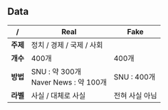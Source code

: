 ## Data

<table>
       <thead>
           <tr>
               <th>/</th>
               <th>Real</th>
               <th>Fake</th>
           </tr>
       </thead>
       <tbody>
           <tr>
               <td><b>주제</b></td>          
               <td colspan=2>정치 / 경제 / 국제 / 사회</td>   
           </tr>
           <tr>
               <td><b>개수</b></td>
               <td>400개</td>   
               <td>400개</td>
           </tr>
           <tr>
               <td><b>방법</b></td>   
               <td>SNU : 약 300개 <br/>Naver News : 약 100개</td>
               <td>SNU : 400개 </td>  
           </tr>
           <tr>
               <td><b>라벨</b></td>   
               <td>사실 / 대체로 사실</td>
               <td>전혀 사실 아님</td>  
           </tr>
       </tbody>
</table>
